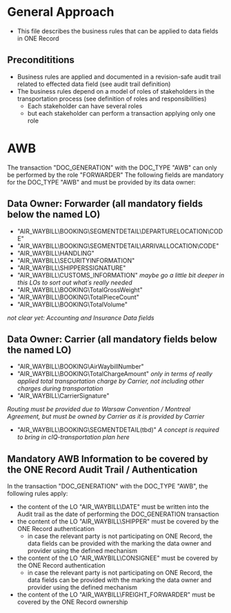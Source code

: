 # General Approach
* This file describes the business rules that can be applied to data fields in ONE Record

## Precondititions
* Business rules are applied and documented in a revision-safe audit trail related to effected data field (see audit trail definition) 
* The business rules depend on a model of roles of stakeholders in the transportation process (see definition of roles and responsibilities)
  * Each stakeholder can have several roles
  * but each stakeholder can perform a transaction applying only one role

# AWB
The transaction "DOC_GENERATION" with the DOC_TYPE "AWB" can only be performed by the role "FORWARDER" 
The following fields are mandatory for the DOC_TYPE "AWB" and must be provided by its data owner:  

## Data Owner: Forwarder (all mandatory fields below the named LO)
* "AIR_WAYBILL\BOOKING\SEGMENTDETAIL\DEPARTURELOCATION\CODE"
* "AIR_WAYBILL\BOOKING\SEGMENTDETAIL\ARRIVALLOCATION\CODE"
* "AIR_WAYBILL\HANDLING"
* "AIR_WAYBILL\SECURITYINFORMATION" 
* "AIR_WAYBILL\SHIPPERSSIGNATURE"
* "AIR_WAYBILL\CUSTOMS_INFORMATION" _maybe go a little bit deeper in this LOs to sort out what´s really needed_
* "AIR_WAYBILL\BOOKING\TotalGrossWeight"
* "AIR_WAYBILL\BOOKING\TotalPieceCount"
* "AIR_WAYBILL\BOOKING\TotalVolume"

_not clear yet: Accounting and Insurance Data fields_

## Data Owner: Carrier (all mandatory fields below the named LO)
* "AIR_WAYBILL\BOOKING\AirWaybillNumber"
* "AIR_WAYBILL\BOOKING\TotalChargeAmount" _only in terms of really applied total transportation charge by Carrier, not including other charges during transportation_
* "AIR_WAYBILL\CarrierSignature"

_Routing must be provided due to Warsaw Convention / Montreal Agreement, but must be owned by Carrier as it is provided by Carrier_
* "AIR_WAYBILL\BOOKING\SEGMENTDETAIL\(tbd)" _A concept is required to bring in cIQ-transportation plan here_

## Mandatory AWB Information to be covered by the ONE Record Audit Trail / Authentication
In the transaction "DOC_GENERATION" with the DOC_TYPE "AWB", the following rules apply:
*  the content of the LO "AIR_WAYBILL\DATE" must be written into the Audit trail as the date of performing the DOC_GENERATION transaction
* the content of the LO "AIR_WAYBILL\SHIPPER" must be covered by the ONE Record authentication
  * in case the relevant party is not participating on ONE Record, the data fields can be provided with the marking the data owner and provider using the defined mechanism
* the content of the LO "AIR_WAYBILL\CONSIGNEE" must be covered by the ONE Record authentication
  * in case the relevant party is not participating on ONE Record, the data fields can be provided with the marking the data owner and provider using the defined mechanism
* the content of the LO "AIR_WAYBILL\FREIGHT_FORWARDER" must be covered by the ONE Record ownership
